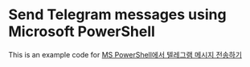 Send Telegram messages using Microsoft PowerShell
=================================================

This is an example code for [MS PowerShell에서 텔레그램 메시지 전송하기](http://haruair.com/blog/3664)

